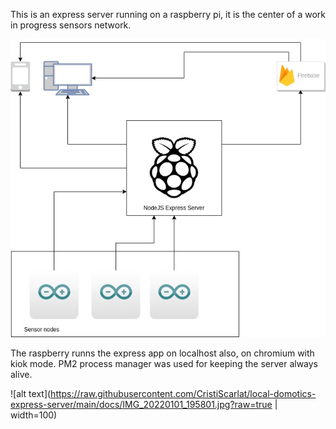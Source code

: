 This is an express server running on a raspberry pi, it is the center of a work in progress sensors network.

![alt text](https://raw.githubusercontent.com/CristiScarlat/local-domotics-express-server/main/docs/my-domotics-schema.jpg?raw=true)

The raspberry runns the express app on localhost also, on chromium with kiok mode.
PM2 process manager was used for keeping the server always alive.

![alt text](https://raw.githubusercontent.com/CristiScarlat/local-domotics-express-server/main/docs/IMG_20220101_195801.jpg?raw=true | width=100)




